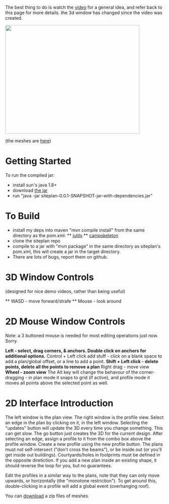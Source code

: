 The best thing to do is watch the [video](http://www.youtube.com/watch?v=BrCDKrBS9To) for a general idea, and refer back to this page for  more details. the 3d window has changed since the video was created.

<a href='http://www.youtube.com/watch?feature=player_embedded&v=BrCDKrBS9To' target='_blank'><img src='http://img.youtube.com/vi/BrCDKrBS9To/0.jpg' width='425' height=344 /></a>

(the meshes are [here](https://github.com/twak/siteplan/raw/master/CampSkeleton/dist/meshes.zip))

# Getting Started #

To run the compiled jar:
 * install sun's java 1.8+
 * download [the jar](https://github.com/twak/siteplan/raw/wiki/siteplan-0.0.1-SNAPSHOT.jar)
 * run "java -jar siteplan-0.0.1-SNAPSHOT-jar-with-dependencies.jar"

# To Build #

  * install my deps into maven "mvn compile install" from the same directory as the pom.xml:
  ** [jutils](https://github.com/twak/jutils)
  ** [campskeleton](https://github.com/twak/campskeleton)
  * clone the siteplan repo
  * compile to a jar with "mvn package" in the same directory as siteplan's pom.xml, this will create a jar in the target directory.
  * There are lots of bugs, report them on github.

# 3D Window Controls #

(designed for nice demo videos, rather than being useful)

** WASD - move forward/strafe
** Mouse - look around

# 2D Mouse Window Controls #

Note: a 3 buttoned mouse is needed for most editing operations just now. Sorry.

**Left - select, drag corners, & anchors. Double click on anchors for additional options.** Control + Left click add stuff - click on a blank space to add a plan/global offset, or a line to add a point.
**Shift + Left click - delete points, delete all the points to remove a plan** Right drag - move view
**Wheel - zoom view** The Alt key will change the behavour of the corner-dragging - in plan mode it snaps to grid (if active), and profile mode it moves all points above the selected point as well.

# 2D Interface Introduction #

The left window is the plan view. The right window is the profile view. Select an edge in the plan by clicking on it, in the left window.
Selecting the "updates" button will update the 3D every time you change something. This can get slow. The go button just creates the 3D for the current design.
After selecting an edge, assign a profile to it from the combo box above the profile window.
Create a new profile using the new profile button.
The plans must not self-intersect ("don't cross the beams"), or be inside out (or you'll get inside out buildings). Courtyards/holes in footprints must be defined in the opposite diretiction. If you add a new plan inside an existing shape, it should reverse the loop for you, but no guarantees.

Edit the profiles in a similar way to the plans, note that they can only move upwards, or horizontally (the "monotone restriction"). To get around this, double-clicking in a profile will add a global event (overhanging roof).

You can [download](http://siteplan.googlecode.com/git/CampSkeleton/dist/meshes.zip) a zip files of meshes.
